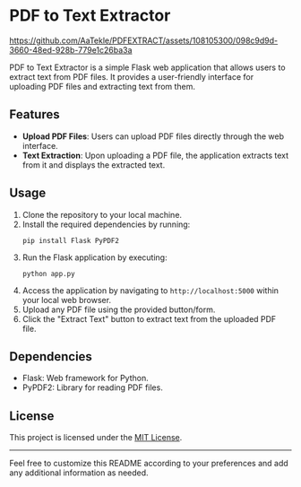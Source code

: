 # PDF to Text Extractor


https://github.com/AaTekle/PDFEXTRACT/assets/108105300/098c9d9d-3660-48ed-928b-779e1c26ba3a




PDF to Text Extractor is a simple Flask web application that allows users to extract text from PDF files. It provides a user-friendly interface for uploading PDF files and extracting text from them.

## Features

- **Upload PDF Files**: Users can upload PDF files directly through the web interface.
- **Text Extraction**: Upon uploading a PDF file, the application extracts text from it and displays the extracted text.

## Usage

1. Clone the repository to your local machine.
2. Install the required dependencies by running:
    ```
    pip install Flask PyPDF2
    ```
3. Run the Flask application by executing:
    ```
    python app.py
    ```
4. Access the application by navigating to `http://localhost:5000` within your local web browser.
5. Upload any PDF file using the provided button/form.
6. Click the "Extract Text" button to extract text from the uploaded PDF file.

## Dependencies

- Flask: Web framework for Python.
- PyPDF2: Library for reading PDF files.

## License

This project is licensed under the [MIT License](LICENSE).

---

Feel free to customize this README according to your preferences and add any additional information as needed.
